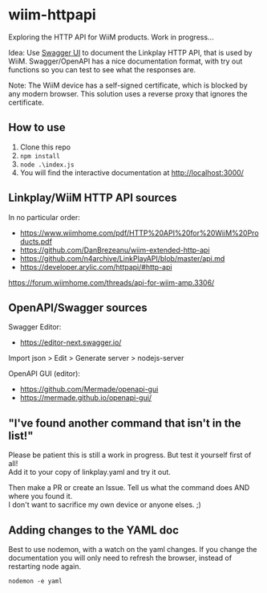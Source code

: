 # wiim-httpapi

Exploring the HTTP API for WiiM products. Work in progress...

Idea: Use [Swagger UI](https://swagger.io/tools/swagger-ui/) to document the Linkplay HTTP API, that is used by WiiM.
Swagger/OpenAPI has a nice documentation format, with try out functions so you can test to see what the responses are.

Note: The WiiM device has a self-signed certificate, which is blocked by any modern browser. This solution uses a reverse proxy that ignores the certificate.

## How to use

1. Clone this repo
2. ```npm install```
3. ```node .\index.js```
4. You will find the interactive documentation at <http://localhost:3000/>

## Linkplay/WiiM HTTP API sources

In no particular order:

* <https://www.wiimhome.com/pdf/HTTP%20API%20for%20WiiM%20Products.pdf>
* <https://github.com/DanBrezeanu/wiim-extended-http-api>
* <https://github.com/n4archive/LinkPlayAPI/blob/master/api.md>
* <https://developer.arylic.com/httpapi/#http-api>

<https://forum.wiimhome.com/threads/api-for-wiim-amp.3306/>

## OpenAPI/Swagger sources

Swagger Editor:

* <https://editor-next.swagger.io/>

Import json > Edit > Generate server > nodejs-server

OpenAPI GUI (editor):

* <https://github.com/Mermade/openapi-gui>
* <https://mermade.github.io/openapi-gui/>

## "I've found another command that isn't in the list!"

Please be patient this is still a work in progress. But test it yourself first of all!  
Add it to your copy of linkplay.yaml and try it out.

Then make a PR or create an Issue. Tell us what the command does AND where you found it.  
I don't want to sacrifice my own device or anyone elses. ;)

## Adding changes to the YAML doc

Best to use nodemon, with a watch on the yaml changes. If you change the documentation you will only need to refresh the browser, instead of restarting node again.

```shell
nodemon -e yaml
```

